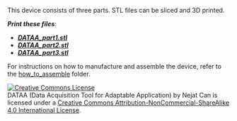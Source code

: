 This device consists of three parts. STL files can be sliced and 3D printed.

***Print these files***:
- ***[DATAA_part1.stl](https://github.com/ncan33/DATAA-2019/blob/master/cad_files/DATAA_part1.stl)***
- ***[DATAA_part2.stl](https://github.com/ncan33/DATAA-2019/blob/master/cad_files/DATAA_part2.stl)***
- ***[DATAA_part3.stl](https://github.com/ncan33/DATAA-2019/blob/master/cad_files/DATAA_part3.stl)***

For instructions on how to manufacture and assemble the device, refer to the [how_to_assemble](https://github.com/ncan33/DATAA-2019/tree/master/how_to_assemble) folder.


<a rel="license" href="http://creativecommons.org/licenses/by-nc-sa/4.0/"><img alt="Creative Commons License" style="border-width:0" src="https://i.creativecommons.org/l/by-nc-sa/4.0/88x31.png" /></a><br /><span xmlns:dct="http://purl.org/dc/terms/" property="dct:title">DATAA (Data Acquisition Tool for Adaptable Application)</span> by <span xmlns:cc="http://creativecommons.org/ns#" property="cc:attributionName">Nejat Can</span> is licensed under a <a rel="license" href="http://creativecommons.org/licenses/by-nc-sa/4.0/">Creative Commons Attribution-NonCommercial-ShareAlike 4.0 International License</a>.
